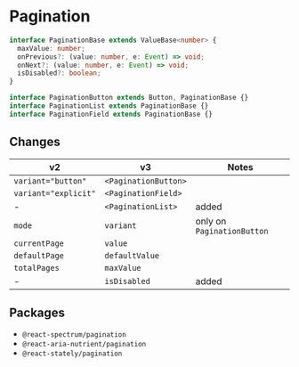 <!-- Copyright 2020 Adobe. All rights reserved.
This file is licensed to you under the Apache License, Version 2.0 (the "License");
you may not use this file except in compliance with the License. You may obtain a copy
of the License at http://www.apache.org/licenses/LICENSE-2.0
Unless required by applicable law or agreed to in writing, software distributed under
the License is distributed on an "AS IS" BASIS, WITHOUT WARRANTIES OR REPRESENTATIONS
OF ANY KIND, either express or implied. See the License for the specific language
governing permissions and limitations under the License. -->

# Pagination

```typescript
interface PaginationBase extends ValueBase<number> {
  maxValue: number;
  onPrevious?: (value: number, e: Event) => void;
  onNext?: (value: number, e: Event) => void;
  isDisabled?: boolean;
}

interface PaginationButton extends Button, PaginationBase {}
interface PaginationList extends PaginationBase {}
interface PaginationField extends PaginationBase {}
```

## Changes

| **v2**               | **v3**               | **Notes**                  |
| -------------------- | -------------------- | -------------------------- |
| `variant="button"`   | `<PaginationButton>` |                            |
| `variant="explicit"` | `<PaginationField>`  |                            |
| -                    | `<PaginationList>`   | added                      |
| `mode`               | `variant`            | only on `PaginationButton` |
| `currentPage`        | `value`              |                            |
| `defaultPage`        | `defaultValue`       |                            |
| `totalPages`         | `maxValue`           |                            |
| -                    | `isDisabled`         | added                      |

## Packages

- `@react-spectrum/pagination`
- `@react-aria-nutrient/pagination`
- `@react-stately/pagination`
